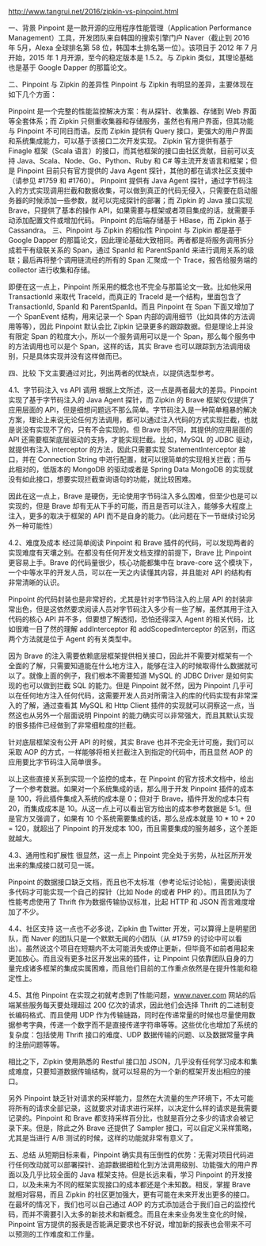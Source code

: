 
http://www.tangrui.net/2016/zipkin-vs-pinpoint.html

一、背景
Pinpoint 是一款开源的应用程序性能管理（Application Performance Management）工具，开发团队来自韩国的搜索引擎门户 Naver（截止到 2016 年 5月，Alexa 全球排名第 58 位，韩国本土排名第一位）。该项目于 2012 年 7 月开始，2015 年 1 月开源，至今的稳定版本是 1.5.2。与 Zipkin 类似，其理论基础也是基于 Google Dapper 的那篇论文。

二、Pinpoint 与 Zipkin 的差异性
Pinpoint 与 Zipkin 有明显的差异，主要体现在如下几个方面：

Pinpoint 是一个完整的性能监控解决方案：有从探针、收集器、存储到 Web 界面等全套体系；而 Zipkin 只侧重收集器和存储服务，虽然也有用户界面，但其功能与 Pinpoint 不可同日而语。反而 Zipkin 提供有 Query 接口，更强大的用户界面和系统集成能力，可以基于该接口二次开发实现。
Zipkin 官方提供有基于 Finagle 框架（Scala 语言）的接口，而其他框架的接口由社区贡献，目前可以支持 Java、Scala、Node、Go、Python、Ruby 和 C# 等主流开发语言和框架；但是 Pinpoint 目前只有官方提供的 Java Agent 探针，其他的都在请求社区支援中（请参见 #1759 和 #1760）。
Pinpoint 提供有 Java Agent 探针，通过字节码注入的方式实现调用拦截和数据收集，可以做到真正的代码无侵入，只需要在启动服务器的时候添加一些参数，就可以完成探针的部署；而 Zipkin 的 Java 接口实现 Brave，只提供了基本的操作 API，如果需要与框架或者项目集成的话，就需要手动添加配置文件或增加代码。
Pinpoint 的后端存储基于 HBase，而 Zipkin 基于 Cassandra。
三、Pinpoint 与 Zipkin 的相似性
Pinpoint 与 Zipkin 都是基于 Google Dapper 的那篇论文，因此理论基础大致相同。两者都是将服务调用拆分成若干有级联关系的 Span，通过 SpanId 和 ParentSpanId 来进行调用关系的级联；最后再将整个调用链流经的所有的 Span 汇聚成一个 Trace，报告给服务端的 collector 进行收集和存储。

即便在这一点上，Pinpoint 所采用的概念也不完全与那篇论文一致。比如他采用 TransactionId 来取代 TraceId，而真正的 TraceId 是一个结构，里面包含了 TransactionId, SpanId 和 ParentSpanId。而且 Pinpoint 在 Span 下面又增加了一个 SpanEvent 结构，用来记录一个 Span 内部的调用细节（比如具体的方法调用等等），因此 Pinpoint 默认会比 Zipkin 记录更多的跟踪数据。但是理论上并没有限定 Span 的粒度大小，所以一个服务调用可以是一个 Span，那么每个服务中的方法调用也可以是个 Span，这样的话，其实 Brave 也可以跟踪到方法调用级别，只是具体实现并没有这样做而已。

四、比较
下文主要通过对比，列出两者的优缺点，以提供选型参考。

4.1、字节码注入 vs API 调用
根据上文所述，这一点是两者最大的差异。Pinpoint 实现了基于字节码注入的 Java Agent 探针，而 Zipkin 的 Brave 框架仅仅提供了应用层面的 API，但是细想问题远不那么简单。字节码注入是一种简单粗暴的解决方案，理论上来说无论任何方法调用，都可以通过注入代码的方式实现拦截，也就是说没有实现不了的，只有不会实现的。但 Brave 则不同，其提供的应用层面的 API 还需要框架底层驱动的支持，才能实现拦截。比如，MySQL 的 JDBC 驱动，就提供有注入 interceptor 的方法，因此只需要实现 StatementInterceptor 接口，并在 Connection String 中进行配置，就可以很简单的实现相关拦截；而与此相对的，低版本的 MongoDB 的驱动或者是 Spring Data MongoDB 的实现就没有如此接口，想要实现拦截查询语句的功能，就比较困难。

因此在这一点上，Brave 是硬伤，无论使用字节码注入多么困难，但至少也是可以实现的，但是 Brave 却有无从下手的可能，而且是否可以注入，能够多大程度上注入，更多的取决于框架的 API 而不是自身的能力。（此问题在下一节继续讨论另外一种可能性）

4.2、难度及成本
经过简单阅读 Pinpoint 和 Brave 插件的代码，可以发现两者的实现难度有天壤之别。在都没有任何开发文档支撑的前提下，Brave 比 Pinpoint 更容易上手。Brave 的代码量很少，核心功能都集中在 brave-core 这个模块下，一个中等水平的开发人员，可以在一天之内读懂其内容，并且能对 API 的结构有非常清晰的认识。

Pinpoint 的代码封装也是非常好的，尤其是针对字节码注入的上层 API 的封装非常出色，但是这依然要求阅读人员对字节码注入多少有一些了解，虽然其用于注入代码的核心 API 并不多，但要想了解透彻，恐怕还得深入 Agent 的相关代码，比如很难一目了然的理解 addInterceptor 和 addScopedInterceptor 的区别，而这两个方法就是位于 Agent 的有关类型中。

因为 Brave 的注入需要依赖底层框架提供相关接口，因此并不需要对框架有一个全面的了解，只需要知道能在什么地方注入，能够在注入的时候取得什么数据就可以了。就像上面的例子，我们根本不需要知道 MySQL 的 JDBC Driver 是如何实现的也可以做到拦截 SQL 的能力。但是 Pinpoint 就不然，因为 Pinpoint 几乎可以在任何地方注入任何代码，这需要开发人员对所需注入的库的代码实现有非常深入的了解，通过查看其 MySQL 和 Http Client 插件的实现就可以洞察这一点，当然这也从另外一个层面说明 Pinpoint 的能力确实可以非常强大，而且其默认实现的很多插件已经做到了非常细粒度的拦截。

针对底层框架没有公开 API 的时候，其实 Brave 也并不完全无计可施，我们可以采取 AOP 的方式，一样能够将相关拦截注入到指定的代码中，而且显然 AOP 的应用要比字节码注入简单很多。

以上这些直接关系到实现一个监控的成本，在 Pinpoint 的官方技术文档中，给出了一个参考数据。如果对一个系统集成的话，那么用于开发 Pinpoint 插件的成本是 100，将此插件集成入系统的成本是 0；但对于 Brave，插件开发的成本只有 20，而集成成本是 10。从这一点上可以看出官方给出的成本参考数据是 5:1。但是官方又强调了，如果有 10 个系统需要集成的话，那么总成本就是 10 * 10 + 20 = 120，就超出了 Pinpoint 的开发成本 100，而且需要集成的服务越多，这个差距就越大。

4.3、通用性和扩展性
很显然，这一点上 Pinpoint 完全处于劣势，从社区所开发出来的集成接口就可见一斑。

Pinpoint 的数据接口缺乏文档，而且也不太标准（参考论坛讨论帖），需要阅读很多代码才可能实现一个自己的探针（比如 Node 的或者 PHP 的）。而且团队为了性能考虑使用了 Thrift 作为数据传输协议标准，比起 HTTP 和 JSON 而言难度增加了不少。

4.4、社区支持
这一点也不必多说，Zipkin 由 Twitter 开发，可以算得上是明星团队，而 Naver 的团队只是一个默默无闻的小团队（从 #1759 的讨论中可以看出）。虽然说这个项目在短期内不太可能消失或停止更新，但毕竟不如前者用起来更加放心。而且没有更多社区开发出来的插件，让 Pinpoint 只依靠团队自身的力量完成诸多框架的集成实属困难，而且他们目前的工作重点依然是在提升性能和稳定性上。

4.5、其他
Pinpoint 在实现之初就考虑到了性能问题，www.naver.com 网站的后端某些服务每天要处理超过 200 亿次的请求，因此他们会选择 Thrift 的二进制变长编码格式、而且使用 UDP 作为传输链路，同时在传递常量的时候也尽量使用数据参考字典，传递一个数字而不是直接传递字符串等等。这些优化也增加了系统的复杂度：包括使用 Thrift 接口的难度、UDP 数据传输的问题、以及数据常量字典的注册问题等等。

相比之下，Zipkin 使用熟悉的 Restful 接口加 JSON，几乎没有任何学习成本和集成难度，只要知道数据传输结构，就可以轻易的为一个新的框架开发出相应的接口。

另外 Pinpoint 缺乏针对请求的采样能力，显然在大流量的生产环境下，不太可能将所有的请求全部记录，这就要求对请求进行采样，以决定什么样的请求是我需要记录的。Pinpoint 和 Brave 都支持采样百分比，也就是百分之多少的请求会被记录下来。但是，除此之外 Brave 还提供了 Sampler 接口，可以自定义采样策略，尤其是当进行 A/B 测试的时候，这样的功能就非常有意义了。

五、总结
从短期目标来看，Pinpoint 确实具有压倒性的优势：无需对项目代码进行任何改动就可以部署探针、追踪数据细粒化到方法调用级别、功能强大的用户界面以及几乎比较全面的 Java 框架支持。但是长远来看，学习 Pinpoint 的开发接口，以及未来为不同的框架实现接口的成本都还是个未知数。相反，掌握 Brave 就相对容易，而且 Zipkin 的社区更加强大，更有可能在未来开发出更多的接口。在最坏的情况下，我们也可以自己通过 AOP 的方式添加适合于我们自己的监控代码，而并不需要引入太多的新技术和新概念。而且在未来业务发生变化的时候，Pinpoint 官方提供的报表是否能满足要求也不好说，增加新的报表也会带来不可以预测的工作难度和工作量。